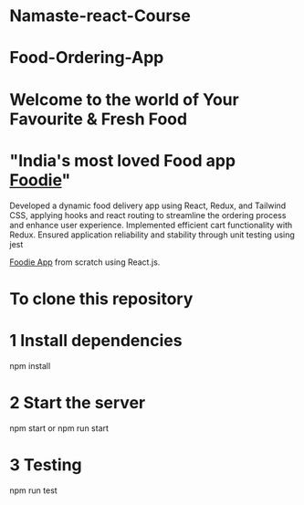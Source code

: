 # Namaste-react-Course
# Food-Ordering-App
#  Welcome to the world of Your Favourite & Fresh Food
# "India's most loved Food app [Foodie](https://foddiiee.netlify.app/)"
Developed a dynamic food delivery app using React, Redux, and Tailwind CSS, applying hooks and react routing to streamline the ordering process and enhance user experience. Implemented efficient cart functionality with Redux. Ensured application reliability and stability through unit testing using jest

[Foodie App](https://foddiiee.netlify.app/) from scratch using React.js.

# To clone this repository 
# 1 Install dependencies
npm install 
# 2 Start the server
npm start or npm run start
# 3 Testing
npm run test
